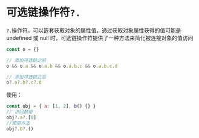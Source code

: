 # 可选链操作符`?.` [](#可选链操作符)

`?.`操作符，可以嵌套获取对象的属性值，通过获取对象属性获得的值可能是 undefined 或 null 时，可选链操作符提供了一种方法来简化被连接对象的值访问

```js
const o = {}

// 添加可选链之前
o && o.a && o.a.b && o.a.b.c && o.a.b.c.d

// 添加可选链之后
o?.a?.b?.c?.d
```

使用：

```js
const obj = { a: [1, 2], b() {} }
// 访问数组
obj?.a?.[0]
//使用方法
obj?.b?.()
```
